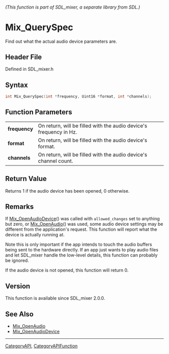 ###### (This function is part of SDL_mixer, a separate library from SDL.)
# Mix_QuerySpec

Find out what the actual audio device parameters are.

## Header File

Defined in SDL_mixer.h

## Syntax

```c
int Mix_QuerySpec(int *frequency, Uint16 *format, int *channels);

```

## Function Parameters

|                   |                                                                    |
| ----------------- | ------------------------------------------------------------------ |
| **frequency**     | On return, will be filled with the audio device's frequency in Hz. |
| **format**        | On return, will be filled with the audio device's format.          |
| **channels**      | On return, will be filled with the audio device's channel count.   |

## Return Value

Returns 1 if the audio device has been opened, 0 otherwise.

## Remarks

If [Mix_OpenAudioDevice](Mix_OpenAudioDevice)() was called with
`allowed_changes` set to anything but zero, or
[Mix_OpenAudio](Mix_OpenAudio)() was used, some audio device settings may
be different from the application's request. This function will report what
the device is actually running at.

Note this is only important if the app intends to touch the audio buffers
being sent to the hardware directly. If an app just wants to play audio
files and let SDL_mixer handle the low-level details, this function can
probably be ignored.

If the audio device is not opened, this function will return 0.

## Version

This function is available since SDL_mixer 2.0.0.

## See Also

- [Mix_OpenAudio](Mix_OpenAudio)
- [Mix_OpenAudioDevice](Mix_OpenAudioDevice)

----
[CategoryAPI](CategoryAPI), [CategoryAPIFunction](CategoryAPIFunction)

